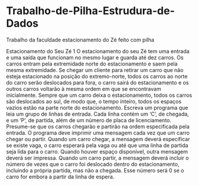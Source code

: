 # Trabalho-de-Pilha-Estrudura-de-Dados
Trabalho da faculdade estacionamento do Zé feito com pilha

Estacionamento do Seu Zé 1
O estacionamento do seu Zé tem uma entrada e uma saída que funcionam no
mesmo lugar e guarda até dez carros. Os carros entram pela extremidade
norte do estacionamento e saem pela mesma extremidade. Se chegar um
cliente para retirar um carro que não esteja estacionado na posição do
extremo-norte, todos os carros ao norte do carro serão deslocados para
fora, o carro sairá do estacionamento e os outros carros voltarão à mesma
ordem em que se encontravam inicialmente. Sempre que um carro deixa o
estacionamento, todos os carros são deslocados ao sul, de modo que, o
tempo inteiro, todos os espaços vazios estão na parte norte do
estacionamento.
Escreva um programa que leia um grupo de linhas de entrada. Cada linha
contém um ‘C’, de chegada, e um ‘P’, de partida, além de um número de placa
de licenciamento. Presume-se que os carros chegarão e partirão na ordem
especificada pela entrada. O programa deve imprimir uma mensagem cada
vez que um carro chegar ou partir.
Quando um carro chegar, a mensagem deverá especificar se existe vaga, o
carro esperará pela vaga ou até que uma linha de partida seja lida para o
carro. Quando houver espaço disponível, outra mensagem deverá ser
impressa. Quando um carro partir, a mensagem deverá incluir o número de
vezes que o carro foi deslocado dentro do estacionamento, incluindo a
própria partida, mas não a chegada. Esse número será 0 se o carro for
embora a partir da linha de espera. 
